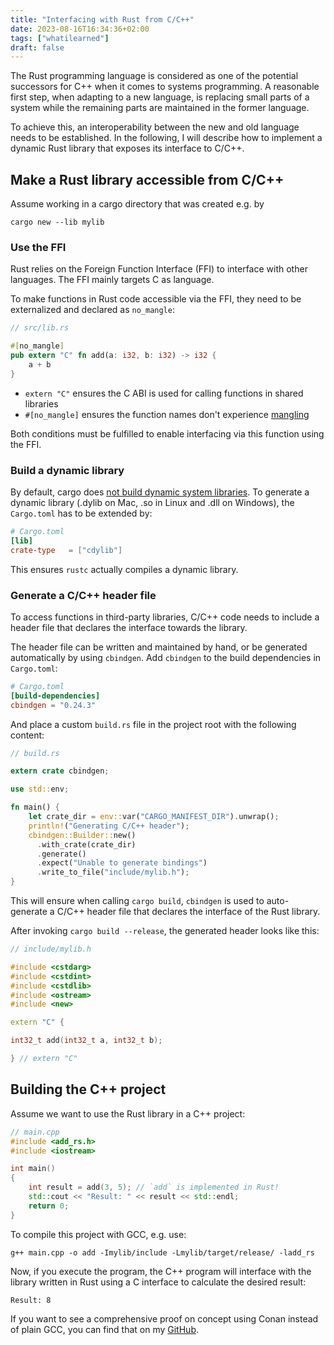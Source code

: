 ```yaml
---
title: "Interfacing with Rust from C/C++"
date: 2023-08-16T16:34:36+02:00
tags: ["whatilearned"]
draft: false
---
```


The Rust programming language is considered as one of the potential successors
for C++ when it comes to systems programming. A reasonable first step, when
adapting to a new language, is replacing small parts of a system while the
remaining parts are maintained in the former language.

To achieve this, an interoperability between the new and old language needs to
be established. In the following, I will describe how to implement a dynamic
Rust library that exposes its interface to C/C++.

## Make a Rust library accessible from C/C++

Assume working in a cargo directory that was created e.g. by

```
cargo new --lib mylib
```

### Use the FFI

Rust relies on the Foreign Function Interface (FFI) to interface with other
languages. The FFI mainly targets C as language.

To make functions in Rust code accessible via the FFI, they need to be
externalized and declared as `no_mangle`:

```rust
// src/lib.rs

#[no_mangle]
pub extern "C" fn add(a: i32, b: i32) -> i32 {
    a + b
}
```

- `extern "C"` ensures the C ABI is used for calling functions in shared
  libraries
- `#[no_mangle]` ensures the function names don't experience
  [mangling](https://en.wikipedia.org/wiki/Name_mangling)

Both conditions must be fulfilled to enable interfacing via this function using
the FFI.

### Build a dynamic library

By default, cargo does [not build dynamic system
libraries](https://doc.rust-lang.org/reference/linkage.html#linkage). To
generate a dynamic library (.dylib on Mac, .so in Linux and .dll on Windows),
the `Cargo.toml` has to be extended by:

```toml
# Cargo.toml
[lib]
crate-type   = ["cdylib"]
```

This ensures `rustc` actually compiles a dynamic library.

### Generate a C/C++ header file

To access functions in third-party libraries, C/C++ code needs to include a
header file that declares the interface towards the library.

The header file can be written and maintained by hand, or be generated
automatically by using `cbindgen`. Add `cbindgen` to the build dependencies in
`Cargo.toml`:

```toml
# Cargo.toml
[build-dependencies]
cbindgen = "0.24.3"
```

And place a custom `build.rs` file in the project root with the following
content:

```rust
// build.rs

extern crate cbindgen;

use std::env;

fn main() {
    let crate_dir = env::var("CARGO_MANIFEST_DIR").unwrap();
    println!("Generating C/C++ header");
    cbindgen::Builder::new()
      .with_crate(crate_dir)
      .generate()
      .expect("Unable to generate bindings")
      .write_to_file("include/mylib.h");
}
```

This will ensure when calling `cargo build`, `cbindgen` is used to
auto-generate a C/C++ header file that declares the interface of the Rust
library.

After invoking `cargo build --release`, the generated header looks like this:

```cpp
// include/mylib.h

#include <cstdarg>
#include <cstdint>
#include <cstdlib>
#include <ostream>
#include <new>

extern "C" {

int32_t add(int32_t a, int32_t b);

} // extern "C"
```

## Building the C++ project

Assume we want to use the Rust library in a C++ project:

```cpp
// main.cpp
#include <add_rs.h>
#include <iostream>

int main()
{
    int result = add(3, 5); // `add` is implemented in Rust!
    std::cout << "Result: " << result << std::endl;
    return 0;
}
```

To compile this project with GCC, e.g. use:

```
g++ main.cpp -o add -Imylib/include -Lmylib/target/release/ -ladd_rs
```

Now, if you execute the program, the C++ program will interface with the
library written in Rust using a C interface to calculate the desired result:

```
Result: 8
```

If you want to see a comprehensive proof on concept using Conan instead of
plain GCC, you can find that on my
[GitHub](https://github.com/sbmueller/rust-conan-template).
